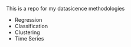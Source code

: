 This is a repo for my datasicence methodologies
- Regression
- Classification
- Clustering
- Time Series